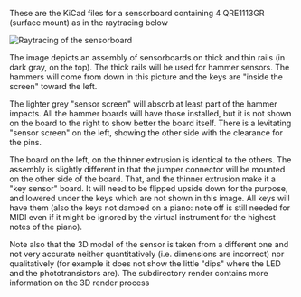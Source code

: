 These are the KiCad files for a sensorboard containing 4 QRE1113GR (surface mount) as in the raytracing below

![Raytracing of the sensorboard](render/render.jpg)

The image depicts an assembly of sensorboards on thick and thin rails (in dark gray, on the top).
The thick rails will be used for hammer sensors. The hammers will come from down in this picture
and the keys are "inside the screen" toward the left.

The lighter grey "sensor screen" will absorb at least part of the hammer impacts.
All the hammer boards will have those installed, but it is not shown on the board
to the right to show better the board itself. There is a levitating "sensor screen"
on the left, showing the other side with the clearance for the pins.

The board on the left, on the thinner extrusion is identical to the others. The assembly
is slightly different in that the jumper connector will be mounted on
the other side of the board. That, and the thinner extrusion make it a "key sensor" board.
It will need to be flipped upside down for the purpose, and lowered under the keys which
are not shown in this image. All keys will have them (also the keys not damped on a piano:
note off is still needed for MIDI even if it might be ignored by the virtual instrument for
the highest notes of the piano).

Note also that the 3D model of the sensor is taken from a different one and not very accurate
neither quantitatively (i.e. dimensions are incorrect) nor qualitatively (for example it does
not show the little "dips" where the LED and the phototransistors are).
The subdirectory render contains more information on the 3D render process
